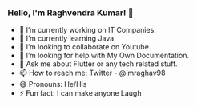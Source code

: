 ### Hello, I'm Raghvendra Kumar! 👋

- 🔭 I’m currently working on IT Companies.
- 🌱 I’m currently learning Java.
- 👯 I’m looking to collaborate on Youtube.
- 🤔 I’m looking for help with My Own Documentation.
- 💬 Ask me about Flutter or any tech related stuff.
- 📫 How to reach me: Twitter - @imraghav98
- 😄 Pronouns: He/His
- ⚡ Fun fact: I can make anyone Laugh

